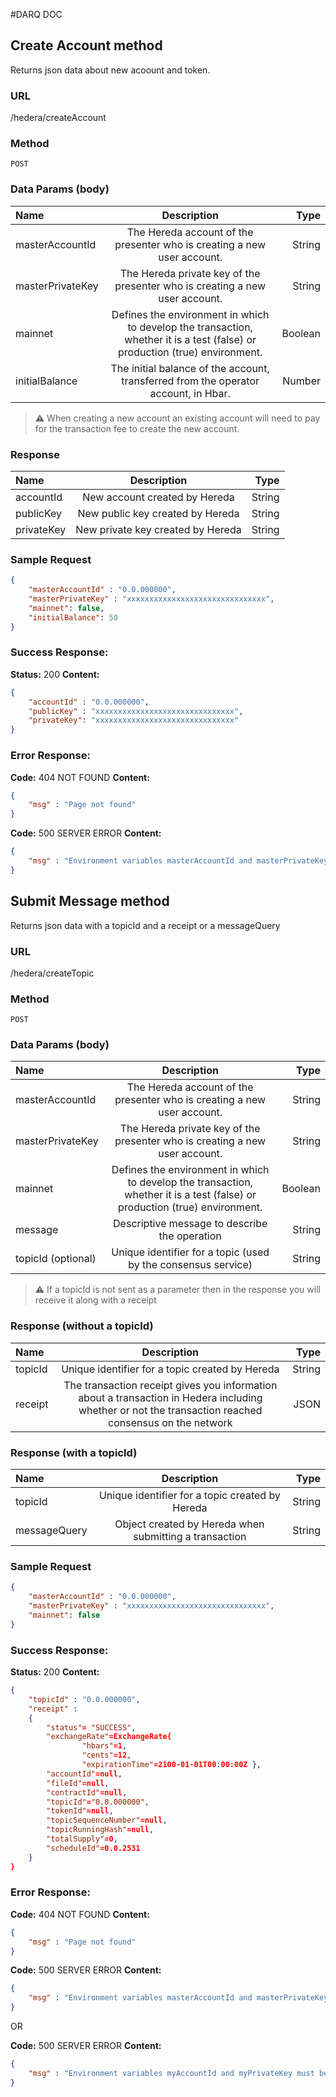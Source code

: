 #DARQ DOC

## Create Account method

Returns json data about new acoount and token.

### **URL**

/hedera/createAccount

### **Method**

`POST`

### **Data Params (body)**

| Name     | Description     | Type     |
| :------------- | :----------: | -----------: |
| masterAccountId  | The Hereda account of the presenter who is creating a new user account.   | String   |
| masterPrivateKey   | The Hereda private key of the presenter who is creating a new user account. | String  |
| mainnet   | Defines the environment in which to develop the transaction, whether it is a test (false)  or production (true) environment. | Boolean  |
| initialBalance   | The initial balance of the account, transferred from the operator account, in Hbar. | Number  |

> ⚠ When creating a new account an existing account will need to pay for the transaction fee to create the new account.

### **Response**
| Name       | Description     | Type     |
| :------------- | :----------: | -----------: |
| accountId | New account created by Hereda   | String    |
| publicKey   | New public key created by Hereda | String |
| privateKey   | New private key created by Hereda | String |


### Sample Request

```json
{ 
	"masterAccountId" : "0.0.000000", 
	"masterPrivateKey" : "xxxxxxxxxxxxxxxxxxxxxxxxxxxxxxx",
	"mainnet": false,
	"initialBalance": 50
}
```

### **Success Response:**

**Status:** 200 **Content:**

```json
{ 
	"accountId" : "0.0.000000", 
	"publicKey" : "xxxxxxxxxxxxxxxxxxxxxxxxxxxxxxx",
	"privateKey": "xxxxxxxxxxxxxxxxxxxxxxxxxxxxxxx"
}
```

### **Error Response:**

**Code:** 404 NOT FOUND **Content:**

```json
{ 
	"msg" : "Page not found"
}
```

**Code:** 500 SERVER ERROR **Content:** 

```json
{ 
	"msg" : "Environment variables masterAccountId and masterPrivateKey must be present"
}
```

## Submit Message method

Returns json data with a topicId and a receipt or a messageQuery
### **URL**

/hedera/createTopic

### **Method**

`POST`

### **Data Params (body)**

| Name     | Description     | Type     |
| :------------- | :----------: | -----------: |
| masterAccountId  | The Hereda account of the presenter who is creating a new user account.   | String   |
| masterPrivateKey   | The Hereda private key of the presenter who is creating a new user account. | String  |
| mainnet   | Defines the environment in which to develop the transaction, whether it is a test (false)  or production (true) environment. | Boolean  |
| message| Descriptive message to describe the operation | String|
| topicId (optional)| Unique identifier for a topic (used by the consensus service) | String|

> ⚠ If a topicId is not sent as a parameter then in the response you will receive it along with a receipt
### **Response (without a topicId)**
| Name       | Description     | Type     |
| :------------- | :----------: | -----------: |
| topicId| Unique identifier for a topic created by Hereda | String |
| receipt| The transaction receipt gives you information about a transaction in Hedera including whether or not the transaction reached consensus on the network   | JSON|


### **Response (with a topicId)**
| Name       | Description     | Type     |
| :------------- | :----------: | -----------: |
| topicId| Unique identifier for a topic created by Hereda | String |
| messageQuery| Object created by Hereda when submitting a transaction| String |

### Sample Request

```json
{ 
	"masterAccountId" : "0.0.000000", 
	"masterPrivateKey" : "xxxxxxxxxxxxxxxxxxxxxxxxxxxxxxx",
	"mainnet": false
}
```

### **Success Response:**

**Status:** 200 **Content:**

```json
{ 
	"topicId" : "0.0.000000", 
	"receipt" : 
	{ 
		"status"= "SUCCESS", 
		"exchangeRate"=ExchangeRate{ 
				"hbars"=1, 
				"cents"=12, 
				"expirationTime"=2100-01-01T00:00:00Z }, 
		"accountId"=null, 
		"fileId"=null, 
		"contractId"=null, 
		"topicId"="0.0.000000", 
		"tokenId"=null, 
		"topicSequenceNumber"=null, 
		"topicRunningHash"=null, 
		"totalSupply"=0, 
		"scheduleId"=0.0.2531 
	}
}
```

### **Error Response:**

**Code:** 404 NOT FOUND **Content:**

```json
{ 
	"msg" : "Page not found"
}
```

**Code:** 500 SERVER ERROR **Content:** 

```json
{ 
	"msg" : "Environment variables masterAccountId and masterPrivateKey must be present"
}
```

OR

**Code:** 500 SERVER ERROR **Content:** 

```json
{ 
	"msg" : "Environment variables myAccountId and myPrivateKey must be present"
}
```

